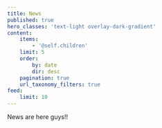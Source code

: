 ```yaml
---
title: News
published: true
hero_classes: 'text-light overlay-dark-gradient'
content:
    items:
        - '@self.children'
    limit: 5
    order:
        by: date
        dir: desc
    pagination: true
    url_taxonomy_filters: true
feed:
    limit: 10
---
```


News are here guys!!